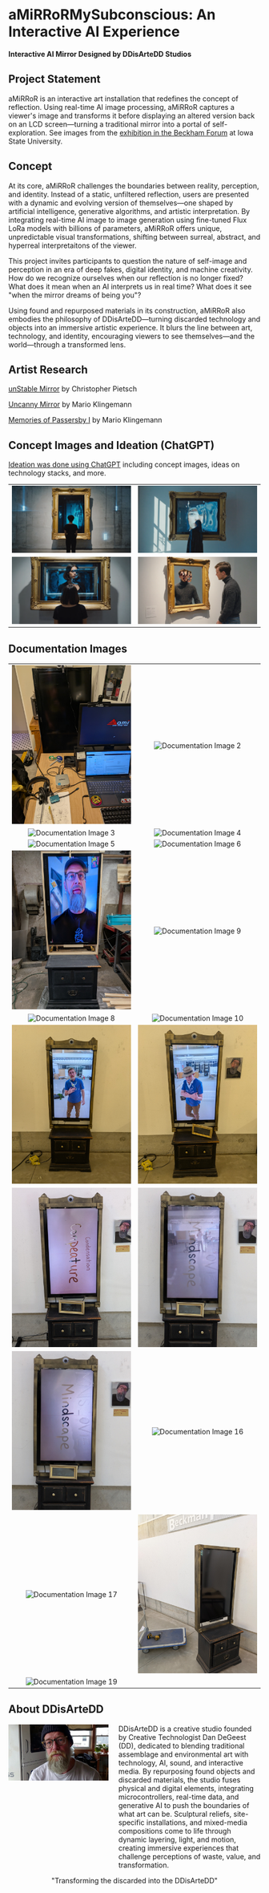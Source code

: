 # aMiRRoRMySubconscious: An Interactive AI Experience

**Interactive AI Mirror Designed by DDisArteDD Studios**

## Project Statement

aMiRRoR is an interactive art installation that redefines the concept of reflection. Using real-time AI image processing, aMiRRoR captures a viewer's image and transforms it before displaying an altered version back on an LCD screen—turning a traditional mirror into a portal of self-exploration. See images from the [exhibition in the Beckham Forum](https://photos.google.com/share/AF1QipNUr9BYpaATZitNYJko89mUyurav565MYMcF1k2PxpekZvOGj6pMhTUbeYuwGPBAg?pli=1&key=OWtQMmFweTBBUlpzaW4wQWFfb08wR0oxTWZHSk93) at Iowa State University.

## Concept

At its core, aMiRRoR challenges the boundaries between reality, perception, and identity. Instead of a static, unfiltered reflection, users are presented with a dynamic and evolving version of themselves—one shaped by artificial intelligence, generative algorithms, and artistic interpretation. By integrating real-time AI image to image generation using fine-tuned Flux LoRa models with billions of parameters, aMiRRoR offers unique, unpredictable visual transformations, shifting between surreal, abstract, and hyperreal interpretaitons of the viewer.

This project invites participants to question the nature of self-image and perception in an era of deep fakes, digital identity, and machine creativity. How do we recognize ourselves when our reflection is no longer fixed? What does it mean when an AI interprets us in real time? What does it see "when the mirror dreams of being you"?

Using found and repurposed materials in its construction, aMiRRoR also embodies the philosophy of DDisArteDD—turning discarded technology and objects into an immersive artistic experience. It blurs the line between art, technology, and identity, encouraging viewers to see themselves—and the world—through a transformed lens.

## Artist Research
[unStable Mirror](https://aid-lab.hfg-gmuend.de/articles/unstable-mirror/) by Christopher Pietsch

[Uncanny Mirror](https://quasimondo.com/2020/08/29/uncanny-mirror/) by Mario Klingemann

[Memories of Passersby I](https://quasimondo.com/2018/12/29/memories-of-passersby-i/) by Mario Klingemann

## Concept Images and Ideation (ChatGPT)

[Ideation was done using ChatGPT]() including concept images, ideas on technology stacks, and more.

| | |
|:---:|:---:|
| ![Concept Image 1](images/concept00.png) | ![Concept Image 2](images/concept01.png) |
| ![Concept Image 3](images/concept02.png) | ![Concept Image 4](images/concept03.png) |

## Documentation Images

| | |
|:---:|:---:|
| ![Documentation Image 1](images/document1.png) | ![Documentation Image 2](images/document2.png) |
| ![Documentation Image 3](images/document3.png) | ![Documentation Image 4](images/document4.png) |
| ![Documentation Image 5](images/document5.png) | ![Documentation Image 6](images/document6.png) |
| ![Documentation Image 7](images/document7.png) | ![Documentation Image 9](images/document9.png) |
| ![Documentation Image 8](images/document8.png) | ![Documentation Image 10](images/document10.png) |
| ![Documentation Image 11](images/document11.png) | ![Documentation Image 12](images/document12.png) |
| ![Documentation Image 13](images/document13.png) | ![Documentation Image 14](images/document14.png) |
| ![Documentation Image 15](images/document15.png) | ![Documentation Image 16](images/document16.png) |
| ![Documentation Image 17](images/document17.png) | ![Documentation Image 18](images/document18.png) |
| ![Documentation Image 19](images/document19.png) | |

## About DDisArteDD

<div style="display: flex; align-items: flex-start; gap: 20px;">
    <img src="images/DD.png" alt="DDisArteDD" style="width: 200px;">
    <div>
        DDisArteDD is a creative studio founded by Creative Technologist Dan DeGeest (DD), dedicated to blending traditional assemblage and environmental art with technology, AI, sound, and interactive media. By repurposing found objects and discarded materials, the studio fuses physical and digital elements, integrating microcontrollers, real-time data, and generative AI to push the boundaries of what art can be. Sculptural reliefs, site-specific installations, and mixed-media compositions come to life through dynamic layering, light, and motion, creating immersive experiences that challenge perceptions of waste, value, and transformation.
    </div>
</div>

<p></p>
<p></p>

<center>"Transforming the discarded into the DDisArteDD"</center>
